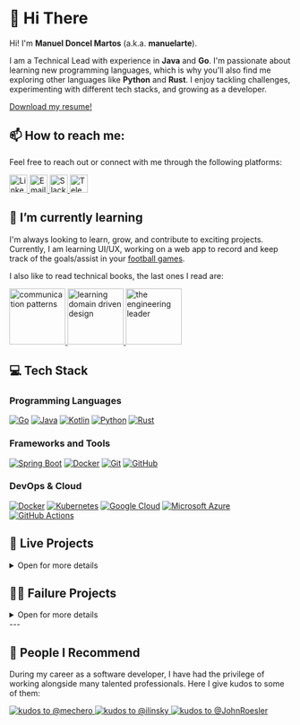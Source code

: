 <!--
**manuelarte/manuelarte** is a ✨ _special_ ✨ repository because its `README.md` (this file) appears on your GitHub profile.

Here are some ideas to get you started:

- 🔭 I’m currently working on ...
- 🌱 I’m currently learning ...
- 👯 I’m looking to collaborate on ...
- 🤔 I’m looking for help with ...
- 💬 Ask me about ...
- 📫 How to reach me: ...
- 😄 Pronouns: ...
- ⚡ Fun fact: ...
badges: https://github.com/inttter/md-badges
        https://github.com/Ileriayo/markdown-badges
-->

# 👋 Hi There

Hi! I'm **Manuel Doncel Martos** (a.k.a. **manuelarte**).  

I am a Technical Lead with experience in **Java** and **Go**.
I'm passionate about learning new programming languages, which is why you'll also find me exploring other languages like **Python** and **Rust**.
I enjoy tackling challenges, experimenting with different tech stacks, and growing as a developer.

[Download my resume!](https://github.com/manuelarte/my-resume/blob/master/resume.pdf)

## 📫 How to reach me:

Feel free to reach out or connect with me through the following platforms:

<a href="https://www.linkedin.com/in/manueldoncelmartos/" target="_blank">
    <img src="https://cdn.jsdelivr.net/gh/devicons/devicon/icons/linkedin/linkedin-original.svg" alt="LinkedIn" height="32" width="32" />
</a>  
<a href="mailto:manueldoncelmartos@gmail.com" target="_blank">
    <img src="https://www.vectorlogo.zone/logos/gmail/gmail-tile.svg" alt="Email" height="32" width="32" />
</a>
<a href="https://gophers.slack.com/team/U0798PM0PED" target="_blank">
    <img src="https://www.vectorlogo.zone/logos/slack/slack-icon.svg" alt="Slack" height="32" width="32" />
</a>
<a href="https://t.me/manuelarte" target="_blank">
    <img src="https://www.vectorlogo.zone/logos/telegram/telegram-tile.svg" alt="Telegram" height="32" width="32" />
</a>

## 🌱 I’m currently learning

I'm always looking to learn, grow, and contribute to exciting projects.
Currently, I am learning UI/UX, working on a web app to record and keep track of the goals/assist in your [football games](https://flexingmygoals.vercel.app/).

I also like to read technical books, the last ones I read are:

<a href="https://www.oreilly.com/library/view/communication-patterns/9781098140533/" target="_blank">
    <img src="https://www.oreilly.com/covers/urn:orm:book:9781098140533/400w/" alt="communication patterns" width="100"/>
</a>

<a href="https://www.oreilly.com/library/view/learning-domain-driven-design/9781098100124/" target="_blank">
    <img src="https://www.oreilly.com/covers/urn:orm:book:9781098100124/400w/" alt="learning domain driven design" width="100"/>
</a>

<a href="https://www.oreilly.com/library/view/the-engineering-leader/9781098154059/" target="_blank">
    <img src="https://www.oreilly.com/covers/urn:orm:book:9781098154059/400w/" alt="the engineering leader" width="100"/>
</a>

## 💻 Tech Stack

### Programming Languages

[![Go](https://img.shields.io/badge/Go-%2300ADD8.svg?&logo=go&logoColor=white)](https://go.dev/)
[![Java](https://img.shields.io/badge/Java-%23ED8B00.svg?logo=openjdk&logoColor=white)](https://www.java.com/es/)
[![Kotlin](https://img.shields.io/badge/Kotlin-%237F52FF.svg?logo=kotlin&logoColor=white)](https://kotlinlang.org/)
[![Python](https://img.shields.io/badge/Python-3776AB?logo=python&logoColor=fff)](https://www.python.org/)
[![Rust](https://img.shields.io/badge/Rust-%23000000.svg?e&logo=rust&logoColor=white)](https://www.rust-lang.org/)

### Frameworks and Tools

[![Spring Boot](https://img.shields.io/badge/Spring%20Boot-6DB33F?logo=springboot&logoColor=fff)](https://spring.io/projects/spring-boot)
[![Docker](https://img.shields.io/badge/Docker-2496ED?logo=docker&logoColor=fff)](https://www.docker.com/)
[![Git](https://img.shields.io/badge/Git-F05032?logo=git&logoColor=fff)](https://git-scm.com/)
[![GitHub](https://img.shields.io/badge/GitHub-%23121011.svg?logo=github&logoColor=white)](https://github.com/)

### DevOps & Cloud

[![Docker](https://img.shields.io/badge/Docker-2496ED?logo=docker&logoColor=fff)](https://www.docker.com/)
[![Kubernetes](https://img.shields.io/badge/Kubernetes-326CE5?logo=kubernetes&logoColor=fff)](https://kubernetes.io/)
[![Google Cloud](https://img.shields.io/badge/Google%20Cloud-%234285F4.svg?logo=google-cloud&logoColor=white)](https://cloud.google.com)
[![Microsoft Azure](https://custom-icon-badges.demolab.com/badge/Microsoft%20Azure-0089D6?logo=msazure&logoColor=white)](https://azure.microsoft.com)
[![GitHub Actions](https://img.shields.io/badge/GitHub_Actions-2088FF?logo=github-actions&logoColor=white)](https://github.com/features/actions)

## 📡 Live Projects

<details>
<summary>Open for more details</summary>

* [Mazemory](#mazemory-on-hold)
* [GitHub-Kudos](#github-kudos)

### [Mazemory](https://manuelarte.itch.io/mazemory) (on hold)

My first game ever made. A maze solving game.

#### Technology stack

[![Godot Engine](https://img.shields.io/badge/Godot-%23FFFFFF.svg?logo=godot-engine)](https://godotengine.org/)
[![Itch.io](https://img.shields.io/badge/itch.io-%23FF0B34.svg?logo=Itch.io&logoColor=white)](https://itch.io/)
![GDScript](https://img.shields.io/badge/GDScript-%2374267B.svg?style=for-the-badge&logo=godotengine&logoColor=white)

### GitHub-Kudos

GitHub-Kudos is a way to give kudos to other GitHub users. More instructions on how to do it in here [github-kudos](https://github.com/manuelarte/github-kudos-template).
Example on how it looks [People I Recommend](#-people-i-recommend).

#### Technology stack

[![Python IDLE](https://img.shields.io/badge/Python%20IDLE-3776AB?logo=python&logoColor=fff)](https://www.python.org/)
[![FastAPI](https://img.shields.io/badge/FastAPI-005571?style=for-the-badge&logo=fastapi&logoColor=fff)](https://fastapi.tiangolo.com/)
[![Docker](https://img.shields.io/badge/Docker-2496ED?logo=docker&logoColor=fff)](https://www.docker.com/)
[![Google Cloud](https://img.shields.io/badge/Google%20Cloud-%234285F4.svg?logo=google-cloud&logoColor=white)](https://cloud.google.com)

</details>

## 👨‍🎓 Failure Projects

<details>
<summary>Open for more details</summary>

* [MySportfolio](#-mysportfolio)
* [TarkovTeamKillTracker](#-tarkov-team-kill-tracker)
* [FootballBootsTracker](#-footballbootstracker)

### ⚽ MySportfolio

An Android app designed for amateur and recreational football players to **log their matches, track individual goals, assist and evaluate their overall performance**.
The app provided statistics and insight such as total goals, assists, progress over time, etc., helping players improve their game and stay motivated.

#### Technology stack

[![Kotlin](https://img.shields.io/badge/Kotlin-%237F52FF.svg?logo=kotlin&logoColor=white)](https://kotlinlang.org/)
[![Android](https://img.shields.io/badge/Android-3DDC84?logo=android&logoColor=white)](https://www.android.com/)
[![Google Play Store](https://img.shields.io/badge/Google_Play-414141?logo=google-play&logoColor=white)](https://play.google.com/store)
[![Spring Boot](https://img.shields.io/badge/Spring%20Boot-6DB33F?logo=springboot&logoColor=fff)](https://spring.io/projects/spring-boot)
[![MongoDB](https://img.shields.io/badge/MongoDB-%234ea94b.svg?logo=mongodb&logoColor=white)](https://www.mongodb.com/)
[![Google Cloud](https://img.shields.io/badge/Google%20Cloud-%234285F4.svg?logo=google-cloud&logoColor=white)](https://cloud.google.com)
[![Docker](https://img.shields.io/badge/Docker-2496ED?logo=docker&logoColor=fff)](https://www.docker.com/)
[![Kubernetes](https://img.shields.io/badge/Kubernetes-326CE5?logo=kubernetes&logoColor=fff)](https://kubernetes.io/)
  
### 🔫 Tarkov Team Kill Tracker

A fun and interactive Discord bot designed for [Escape From Tarkov](https://www.escapefromtarkov.com/) players to **log and track team kills among friends**.
Whenever a team kill is registered, the bot delivers a humorous roast to the team killed perpetrator.
It also had achievements to *"reward"* 🏆 players for their *"friendly fire"*.

#### Technology stack

[![Discord](https://img.shields.io/badge/Discord-%235865F2.svg?&logo=discord&logoColor=white)](https://discord.com/)
[![Rust](https://img.shields.io/badge/Rust-%23000000.svg?e&logo=rust&logoColor=white)](https://www.rust-lang.org/)
[![PostgreSQL](https://img.shields.io/badge/Postgres-%23316192.svg?logo=postgresql&logoColor=white)](https://www.postgresql.org/)
[![ChatGPT](https://img.shields.io/badge/ChatGPT-74aa9c?logo=openai&logoColor=white)](https://chatgpt.com/)
[![Docker](https://img.shields.io/badge/Docker-2496ED?logo=docker&logoColor=fff)](https://www.docker.com/)
[![Google Cloud](https://img.shields.io/badge/Google%20Cloud-%234285F4.svg?logo=google-cloud&logoColor=white)](https://cloud.google.com)

### 📊 FootballBootsTracker

A web app to keep track of your football boots, and your performance, goals and assists using them.
It featured an Event Sourcing and [CQRS](https://martinfowler.com/bliki/CQRS.html) with the Axon Framework architecture.

#### Technology stack

[![Kotlin](https://img.shields.io/badge/Kotlin-%237F52FF.svg?logo=kotlin&logoColor=white)](https://kotlinlang.org/)
[![Spring Boot](https://img.shields.io/badge/Spring%20Boot-6DB33F?logo=springboot&logoColor=fff)](https://www.axoniq.io/)
[![Axon Framework](https://img.shields.io/badge/AxonFramework-white)](https://www.axoniq.io)
[![CQRS](https://img.shields.io/badge/CQRS-white)](https://martinfowler.com/bliki/CQRS.html)
[![Event Sourcing](https://img.shields.io/badge/EventSourcing-white)](https://martinfowler.com/eaaDev/EventSourcing.html)
[![Docker](https://img.shields.io/badge/Docker-2496ED?logo=docker&logoColor=fff)](https://www.docker.com/)
[![Google Cloud](https://img.shields.io/badge/Google%20Cloud-%234285F4.svg?logo=google-cloud&logoColor=white)](https://cloud.google.com)

</details>
---

## 👬 People I Recommend

During my career as a software developer, I have had the privilege of working alongside many talented professionals.
Here I give kudos to some of them:

<a href="https://github.com/mechero">
  <picture>
    <source srcset="https://github-kudos-app-583443160348.europe-west4.run.app/manuelarte/kudos/mechero?mode=dark&alpha=50"
        media="(prefers-color-scheme: dark)">
    <img src="https://github-kudos-app-583443160348.europe-west4.run.app/manuelarte/kudos/mechero?alpha=50"
        alt="kudos to @mechero">
  </picture>
</a>

<a href="https://github.com/ilinsky">
  <picture>
    <source srcset="https://github-kudos-app-583443160348.europe-west4.run.app/manuelarte/kudos/ilinsky?mode=dark&alpha=50"
        media="(prefers-color-scheme: dark)">
    <img src="https://github-kudos-app-583443160348.europe-west4.run.app/manuelarte/kudos/ilinsky?alpha=50"
        alt="kudos to @ilinsky">
  </picture>
</a>

<a href="https://github.com/JohnRoesler">
  <picture>
    <source srcset="https://github-kudos-app-583443160348.europe-west4.run.app/manuelarte/kudos/JohnRoesler?mode=dark&alpha=50"
        media="(prefers-color-scheme: dark)">
    <img src="https://github-kudos-app-583443160348.europe-west4.run.app/manuelarte/kudos/JohnRoesler?alpha=50"
        alt="kudos to @JohnRoesler">
  </picture>
</a>
